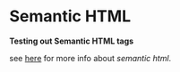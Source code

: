 # Semantic HTML

**Testing out Semantic HTML tags**

see [here](https://www.freecodecamp.org/news/semantic-html5-elements/) for more info about *semantic html*.

